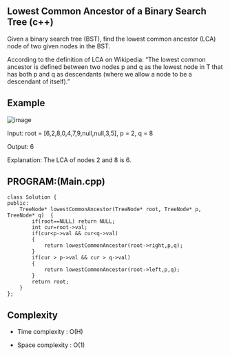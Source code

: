 ## Lowest Common Ancestor of a Binary Search Tree (c++)

Given a binary search tree (BST), find the lowest common ancestor (LCA) node of two given nodes in the BST.

According to the definition of LCA on Wikipedia: “The lowest common ancestor is defined between two nodes p and q as the lowest node in T that has both p and q as descendants (where we allow a node to be a descendant of itself).”

## Example
![image](https://github.com/user-attachments/assets/aa77ca12-cb0d-48d0-966f-9c1bdaacd4aa)

Input: root = [6,2,8,0,4,7,9,null,null,3,5], p = 2, q = 8

Output: 6

Explanation: The LCA of nodes 2 and 8 is 6.
## PROGRAM:(Main.cpp)
```
class Solution {
public:
    TreeNode* lowestCommonAncestor(TreeNode* root, TreeNode* p, TreeNode* q)  {
        if(root==NULL) return NULL;
        int cur=root->val;
        if(cur<p->val && cur<q->val)
        {
            return lowestCommonAncestor(root->right,p,q);
        } 
        if(cur > p->val && cur > q->val)
        {
            return lowestCommonAncestor(root->left,p,q);
        }
        return root;
    }
};
```
## Complexity
- Time complexity : O(H)

- Space complexity : O(1)
